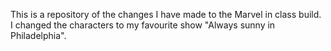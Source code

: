 This is a repository of the changes I have made to the Marvel in class build. I changed the characters to my favourite show "Always sunny in Philadelphia".
